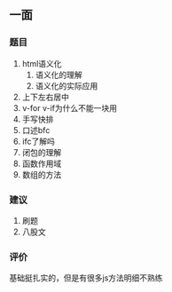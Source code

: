 ## 一面

  
### 题目
1. html语义化
	1. 语义化的理解
	2. 语义化的实际应用
2. 上下左右居中
3. v-for v-if为什么不能一块用
4. 手写快排
5. 口述bfc
6. ifc了解吗
7. 闭包的理解
8. 函数作用域
9. 数组的方法

### 建议
1. 刷题
2. 八股文

### 评价
基础挺扎实的，但是有很多js方法明细不熟练